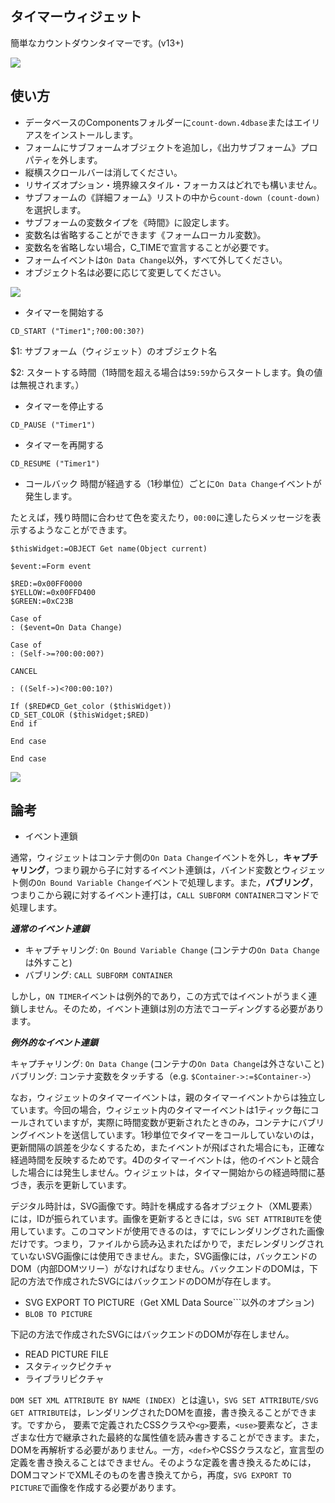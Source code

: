 タイマーウィジェット
---

簡単なカウントダウンタイマーです。(v13+)

![](https://github.com/miyako/4d-widget-count-down/blob/master/images/1.png)

使い方
---
* データベースのComponentsフォルダーに```count-down.4dbase```またはエイリアスをインストールします。
* フォームにサブフォームオブジェクトを追加し，《出力サブフォーム》プロパティを外します。
* 縦横スクロールバーは消してください。
* リサイズオプション・境界線スタイル・フォーカスはどれでも構いません。
* サブフォームの《詳細フォーム》リストの中から```count-down (count-down)```を選択します。
* サブフォームの変数タイプを《時間》に設定します。
* 変数名は省略することができます《フォームローカル変数》。
* 変数名を省略しない場合，C_TIMEで宣言することが必要です。
* フォームイベントは```On Data Change```以外，すべて外してください。
* オブジェクト名は必要に応じて変更してください。

![](https://github.com/miyako/4d-widget-count-down/blob/master/images/2.png)

* タイマーを開始する
```
CD_START ("Timer1";?00:00:30?)
```
$1: サブフォーム（ウィジェット）のオブジェクト名

$2: スタートする時間（1時間を超える場合は```59:59```からスタートします。負の値は無視されます。）

* タイマーを停止する
```
CD_PAUSE ("Timer1")
```

* タイマーを再開する
```
CD_RESUME ("Timer1")
```

* コールバック
時間が経過する（1秒単位）ごとに```On Data Change```イベントが発生します。

たとえば，残り時間に合わせて色を変えたり，```00:00```に達したらメッセージを表示するようなことができます。

```
$thisWidget:=OBJECT Get name(Object current)

$event:=Form event

$RED:=0x00FF0000
$YELLOW:=0x00FFD400
$GREEN:=0xC23B

Case of
: ($event=On Data Change)

Case of 
: (Self->=?00:00:00?)

CANCEL

: ((Self->)<?00:00:10?)

If ($RED#CD_Get_color ($thisWidget))
CD_SET_COLOR ($thisWidget;$RED)
End if 

End case 

End case 
```
![](https://github.com/miyako/4d-widget-count-down/blob/master/images/3.png)

論考
---

* イベント連鎖

通常，ウィジェットはコンテナ側の```On Data Change```イベントを外し，**キャプチャリング**，つまり親から子に対するイベント連鎖は，バインド変数とウィジェット側の```On Bound Variable Change```イベントで処理します。また，**バブリング**，つまりこから親に対するイベント連打は，```CALL SUBFORM CONTAINER```コマンドで処理します。

***通常のイベント連鎖***

* キャプチャリング: ```On Bound Variable Change``` (コンテナの```On Data Change```は外すこと)
* バブリング: ```CALL SUBFORM CONTAINER```


しかし，```ON TIMER```イベントは例外的であり，この方式ではイベントがうまく連鎖しません。そのため，イベント連鎖は別の方法でコーディングする必要があります。

***例外的なイベント連鎖***

キャプチャリング: ```On Data Change``` (コンテナの```On Data Change```は外さないこと)
バブリング: コンテナ変数をタッチする（e.g. ```$Container->:=$Container->```）

なお，ウィジェットのタイマーイベントは，親のタイマーイベントからは独立しています。今回の場合，ウィジェット内のタイマーイベントは1ティック毎にコールされていますが，実際に時間変数が更新されたときのみ，コンテナにバブリングイベントを送信しています。1秒単位でタイマーをコールしていないのは，更新間隔の誤差を少なくするため，またイベントが飛ばされた場合にも，正確な経過時間を反映するためです。4Dのタイマーイベントは，他のイベントと競合した場合には発生しません。ウィジェットは，タイマー開始からの経過時間に基づき，表示を更新しています。

デジタル時計は，SVG画像です。時計を構成する各オブジェクト（XML要素）には，IDが振られています。画像を更新するときには，```SVG SET ATTRIBUTE```を使用しています。このコマンドが使用できるのは，すでにレンダリングされた画像だけです。つまり，ファイルから読み込まれたばかりで，まだレンダリングされていないSVG画像には使用できません。また，SVG画像には，バックエンドのDOM（内部DOMツリー）がなければなりません。バックエンドのDOMは，下記の方法で作成されたSVGにはバックエンドのDOMが存在します。

* SVG EXPORT TO PICTURE``` (```Get XML Data Source```以外のオプション)
* ```BLOB TO PICTURE```

下記の方法で作成されたSVGにはバックエンドのDOMが存在しません。

* READ PICTURE FILE
* スタティックピクチャ
* ライブラリピクチャ

```DOM SET XML ATTRIBUTE BY NAME (INDEX) ```とは違い，```SVG SET ATTRIBUTE/SVG GET ATTRIBUTE```は，レンダリングされたDOMを直接，書き換えることができます。ですから， <def>要素で定義されたCSSクラスや```<g>```要素，```<use>```要素など，さまざまな仕方で継承された最終的な属性値を読み書きすることができます。また，DOMを再解析する必要がありません。一方，```<def>```やCSSクラスなど，宣言型の定義を書き換えることはできません。そのような定義を書き換えるためには，DOMコマンドでXMLそのものを書き換えてから，再度，```SVG EXPORT TO PICTURE```で画像を作成する必要があります。
